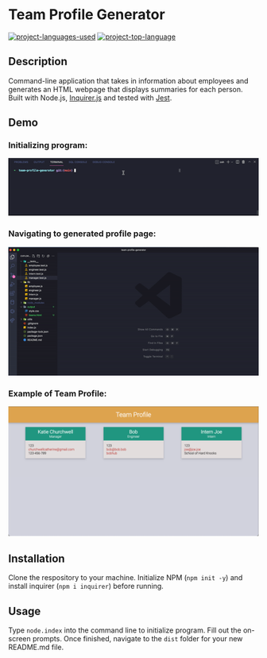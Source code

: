 # Team Profile Generator
  [![project-languages-used](https://img.shields.io/github/languages/count/katiechurchwell/team-profile-generator?color=important)](https://github.com/katiechurchwell/team-profile-generator)
  [![project-top-language](https://img.shields.io/github/languages/top/katiechurchwell/team-profile-generator?color=blueviolet)](https://github.com/katiechurchwell/team-profile-generator)

## Description
Command-line application that takes in information about employees and generates an HTML webpage that displays summaries for each person. Built with Node.js, [Inquirer.js](https://github.com/SBoudrias/Inquirer.js) and tested with [Jest](https://jestjs.io/).

## Demo
### Initializing program:
!["Demo of initializing and using the program"](/images/terminal-demo.gif)

### Navigating to generated profile page:
!["Demo of locating the generated profile page"](/images/file-location.gif)

### Example of Team Profile:
!["Example profile page"](/images/page-example.png)

## Installation
Clone the respository to your machine. Initialize NPM (`npm init -y`) and install inquirer (`npm i inquirer`) before running.

## Usage
Type `node.index` into the command line to initialize program. Fill out the on-screen prompts. Once finished, navigate to the `dist` folder for your new README.md file.